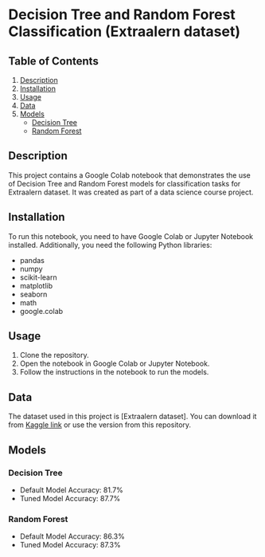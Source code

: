 # Decision Tree and Random Forest Classification (Extraalern dataset)

## Table of Contents
1. [Description](#description)
2. [Installation](#installation)
3. [Usage](#usage)
4. [Data](#data)
5. [Models](#models)
    - [Decision Tree](#decision-tree)
    - [Random Forest](#random-forest)


## Description
This project contains a Google Colab notebook that demonstrates the use of Decision Tree and Random Forest models for classification tasks for Extraalern dataset. It was created as part of a data science course project.

## Installation
To run this notebook, you need to have Google Colab or Jupyter Notebook installed. Additionally, you need the following Python libraries:
- pandas
- numpy
- scikit-learn
- matplotlib
- seaborn
- math
- google.colab

## Usage
1. Clone the repository.
2. Open the notebook in Google Colab or Jupyter Notebook.
3. Follow the instructions in the notebook to run the models.

## Data
The dataset used in this project is [Extraalern dataset]. You can download it from [Kaggle link](https://www.kaggle.com/datasets/ajinkyachouthai/extraalearn/data?select=ExtraaLearn.csv) or use the version from this repository.


## Models
### Decision Tree
- Default Model Accuracy: 81.7%
- Tuned Model Accuracy: 87.7%

### Random Forest
- Default Model Accuracy: 86.3%
- Tuned Model Accuracy: 87.3%
